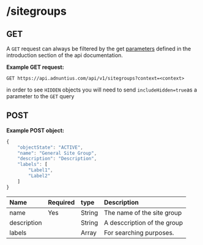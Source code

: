 # /sitegroups

## GET

A `GET` request can always be filtered by the get [parameters](http://docs.adnuntius.com/api/api-requests) defined in the introduction section of the api documentation.

**Example GET request:**

```http
GET https://api.adnuntius.com/api/v1/sitegroups?context=<context>
```

in order to see `HIDDEN` objects you will need to send `includeHidden=true`as a parameter to the `GET` query

## POST

**Example POST object:**

```javascript
{
    "objectState": "ACTIVE",
    "name": "General Site Group",
    "description": "Description",
    "labels": [
        "Label1",
        "Label2"
    ]
}
```

| Name | Required | type | Description |
| :--- | :--- | :--- | :--- |
| name | Yes | String | The name of the site group |
| description |  | String | A desccription of the group |
| labels |  | Array | For searching purposes. |


